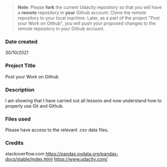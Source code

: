 >**Note**: Please **fork** the current Udacity repository so that you will have a **remote** repository in **your** Github account. Clone the remote repository to your local machine. Later, as a part of the project "Post your Work on Github", you will push your proposed changes to the remote repository in your Github account.

### Date created
30/10/2021

### Project Title
Post your Work on Github

### Description
I am showing that I have carried out all lessons and now understand how to
properly use Git and Github.

### Files used
Please have access to the relevant .csv data files.

### Credits
stackoverflow.com
https://pandas.pydata.org/pandas-docs/stable/index.html
https://www.udacity.com/
